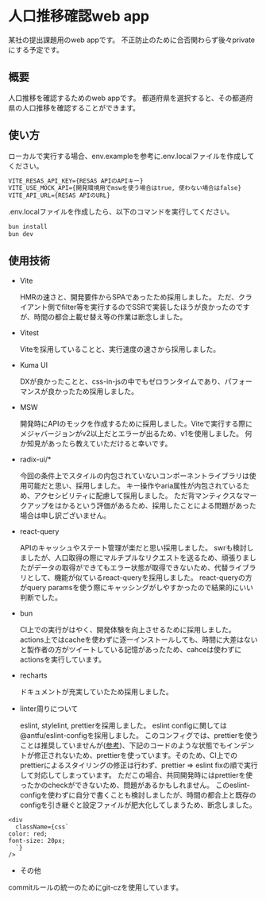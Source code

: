 # 人口推移確認web app

某社の提出課題用のweb appです。
不正防止のために合否関わらず後々privateにする予定です。

## 概要

人口推移を確認するためのweb appです。
都道府県を選択すると、その都道府県の人口推移を確認することができます。

## 使い方

ローカルで実行する場合、env.exampleを参考に.env.localファイルを作成してください。

```txt
VITE_RESAS_API_KEY={RESAS APIのAPIキー}
VITE_USE_MOCK_API={開発環境用でmswを使う場合はtrue, 使わない場合はfalse}
VITE_API_URL={RESAS APIのURL}
```

.env.localファイルを作成したら、以下のコマンドを実行してください。

```bash
bun install
bun dev
```

## 使用技術

- Vite

  HMRの速さと、開発要件からSPAであったため採用しました。
  ただ、クライアント側でfilter等を実行するのでSSRで実装したほうが良かったのですが、時間の都合上載せ替え等の作業は断念しました。

- Vitest

  Viteを採用していることと、実行速度の速さから採用しました。

- Kuma UI

  DXが良かったことと、css-in-jsの中でもゼロランタイムであり、パフォーマンスが良かったため採用しました。

- MSW

  開発時にAPIのモックを作成するために採用しました。Viteで実行する際にメジャバージョンがv2以上だとエラーが出るため、v1を使用しました。
  何か知見があったら教えていただけると幸いです。

- radix-ui/\*

  今回の条件上でスタイルの内包されていないコンポーネントライブラリは使用可能だと思い、採用しました。
  キー操作やaria属性が内包されているため、アクセシビリティに配慮して採用しました。
  ただ背マンティクスなマークアップをはかるという評価があるため、採用したことによる問題があった場合は申し訳ございません。

- react-query

  APIのキャッシュやステート管理が楽だと思い採用しました。
  swrも検討しましたが、人口取得の際にマルチプルなリクエストを送るため、頑張りましたがデータの取得ができてもエラー状態が取得できないため、代替ライブラリとして、機能が似ているreact-queryを採用しました。
  react-queryの方がquery paramsを使う際にキャッシングがしやすかったので結果的にいい判断でした。

- bun

  CI上での実行がはやく、開発体験を向上させるために採用しました。
  actions上ではcacheを使わずに逐一インストールしても、時間に大差はないと製作者の方がツイートしている記憶があったため、cahceは使わずにactionsを実行しています。

- recharts

  ドキュメントが充実していたため採用しました。

- linter周りについて

  eslint, stylelint, prettierを採用しました。
  eslint configに関しては @antfu/eslint-configを採用しました。
  このコンフィグでは、prettierを使うことは推奨していませんが([参考](https://antfu.me/posts/why-not-prettier/))、下記のコードのような状態でもインデントが修正されないため、prettierを使っています。そのため、CI上でのprettierによるスタイリングの修正は行わず、prettier => eslint fixの順で実行して対応してしまっています。
  ただこの場合、共同開発時にはprettierを使ったかのcheckができないため、問題があるかもしれません。
  このeslint-configを使わずに自分で書くことも検討しましたが、時間の都合上と既存のconfigを引き継ぐと設定ファイルが肥大化してしまうため、断念しました。

```tsx
<div
  className={css`
color: red;
font-size: 20px;
  `}
/>
```

- その他


commitルールの統一のためにgit-czを使用しています。
